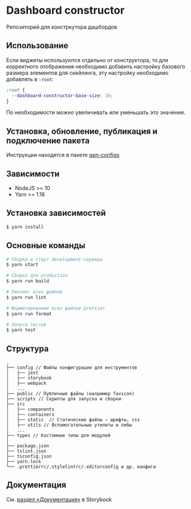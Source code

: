 # Dashboard constructor
Репозиторий для констркутора дашбордов

## Использование

Если виджеты используются отдельно от конструктора, то для корректного отображения
необходимо добавить настройку базового размера элементов для скейлинга, эту настройку
необходимо добавлять в `:root`:

```css
:root {
  --dashboard-constructor-base-size: 16;
}
```

По необходимости можно увеличивать или уменьшать это значение.

## Установка, обновление, публикация и подключение пакета

Инструкции находятся в пакете [gpn-configs](https://github.com/CSSSR/gpn-configs)

## Зависимости
- NodeJS >= 10
- Yarn >= 1.16

## Установка зависимостей

```bash
$ yarn install
```

## Основные команды

```bash
# Сборка и старт development-сервера
$ yarn start

# Сборка для production
$ yarn run build

# Линтинг всех файлов
$ yarn run lint

# Форматирование всех файлов prettier
$ yarn run format

# Запуск тестов
$ yarn test
```

## Структура

```
.
├── config // Файлы конфигурации для инструментов
│   ├── jest
│   ├── storybook
│   ├── webpack
│   ...
├── public // Публичные файлы (например favicon)
├── scripts // Скрипты для запуска и сборки
├── src
│   ├── components
│   ├── containers
│   ├── static  // Статические файлы – шрифты, css
│   ├── utils // Вспомогательные утилиты и либы
│   ...
├── types // Кастомные типы для модулей
│
├── package.json
├── tslint.json
├── tsconfig.json
├── yarn.lock
└── .prettierrc/.stylelintrc/.editorconfig и др. конфиги
```

## Документация

См. [раздел «Документация»](http://master.dashboard-constructor.csssr.cloud/?path=/docs/документация-конструктор-и-виджеты--page) в Storybook
